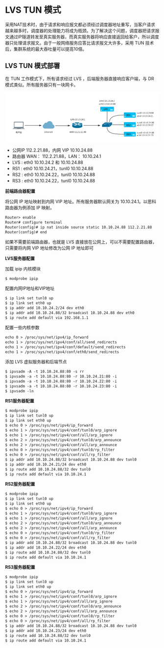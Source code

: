 # LVS TUN 模式

采用NAT技术时，由于请求和响应报文都必须经过调度器地址重写，当客户请求越来越多时，调度器的处理能力将成为瓶颈。为了解决这个问题，调度器把请求报文通过IP隧道转发至真实服务器，而真实服务器将响应直接返回给客户，所以调度器只处理请求报文。由于一般网络服务应答比请求报文大许多，采用 TUN 技术后，集群系统的最大吞吐量可以提高10倍。

## LVS TUN 模式部署

在 TUN 工作模式下，所有请求经过 LVS ，后端服务器直接响应客户端，与 DR 模式类似。所有服务器只有一块网卡。

![image](../img/lvs-tun.png)

- 公网IP 112.2.21.88，内网 VIP 10.10.24.88
- 路由器 WAN： 112.2.21.88，LAN： 10.10.24.1
- LVS : eth0 10.10.24.2 和 10.10.24.88
- RS1 : eth0 10.10.24.21，tunl0 10.10.24.88
- RS2 : eth0 10.10.24.22，tunl0 10.10.24.88
- RS3 : eth0 10.10.24.22，tunl0 10.10.24.88

**前端路由器配置**
   
将公网 IP 地址映射到内网 VIP 地址。所有服务器默认网关为 10.10.24.1。以思科路由器为例添加 IP 映射。
   
```
Router> enable
Router# configure terminal
Router(config)# ip nat inside source static 10.10.24.88 112.2.21.88
Router(config)# end
```
   
如果不需要前端路由器，也就是 LVS 直接放在公网上，可以不需要配置路由器，只需要将内网 VIP 地址修改为公网 IP 地址即可

**LVS服务器配置**

加载 ipip 内核模块

```
$ modprobe ipip
```

配置内网IP地址和VIP地址

```
$ ip link set tunl0 up
$ ip link set eth0 up
$ ip addr add 10.10.24.2/24 dev eth0
$ ip addr add 10.10.24.88/32 broadcast 10.10.24.88 dev eth0
$ ip route add default via 192.168.1.1
```

配置一些内核参数

```
echo 0 > /proc/sys/net/ipv4/ip_forward
echo 1 > /proc/sys/net/ipv4/conf/all/send_redirects
echo 1 > /proc/sys/net/ipv4/conf/default/send_redirects
echo 1 > /proc/sys/net/ipv4/conf/eth0/send_redirects
```

添加 LVS 虚拟服务器和后端节点

```
$ ipvsadm -A -t 10.10.24.88:80 -s rr
$ ipvsadm -a -t 10.10.24.88:80 -r 10.10.24.21:80 -i
$ ipvsadm -a -t 10.10.24.88:80 -r 10.10.24.22:80 -i
$ ipvsadm -a -t 10.10.24.88:80 -r 10.10.24.23:80 -i
$ ipvsadm -ln
```

**RS1服务器配置**

```
$ modprobe ipip
$ ip link set tunl0 up
$ ip link set eth0 up
$ echo 0 > /proc/sys/net/ipv4/ip_forward
$ echo 1 > /proc/sys/net/ipv4/conf/tunl0/arp_ignore
$ echo 1 > /proc/sys/net/ipv4/conf/all/arp_ignore
$ echo 2 > /proc/sys/net/ipv4/conf/tunl0/arp_announce
$ echo 2 > /proc/sys/net/ipv4/conf/all/arp_announce
$ echo 0 > /proc/sys/net/ipv4/conf/tunl0/rp_filter
$ echo 0 > /proc/sys/net/ipv4/conf/all/rp_filter
$ ip addr add 10.10.24.88/32 broadcast 10.10.24.88 dev tunl0
$ ip addr add 10.10.24.21/24 dev eth0
$ ip route add 10.10.24.88/32 dev tunl0
$ ip route add default via 10.10.24.1
```

**RS2服务器配置**

```
$ modprobe ipip
$ ip link set tunl0 up
$ ip link set eth0 up
$ echo 0 > /proc/sys/net/ipv4/ip_forward
$ echo 1 > /proc/sys/net/ipv4/conf/tunl0/arp_ignore
$ echo 1 > /proc/sys/net/ipv4/conf/all/arp_ignore
$ echo 2 > /proc/sys/net/ipv4/conf/tunl0/arp_announce
$ echo 2 > /proc/sys/net/ipv4/conf/all/arp_announce
$ echo 0 > /proc/sys/net/ipv4/conf/tunl0/rp_filter
$ echo 0 > /proc/sys/net/ipv4/conf/all/rp_filter
$ ip addr add 10.10.24.88/32 broadcast 10.10.24.88 dev tunl0
$ ip addr add 10.10.24.22/24 dev eth0
$ ip route add 10.10.24.88/32 dev tunl0
$ ip route add default via 10.10.24.1
```

**RS3服务器配置**

```
$ modprobe ipip
$ ip link set tunl0 up
$ ip link set eth0 up
$ echo 0 > /proc/sys/net/ipv4/ip_forward
$ echo 1 > /proc/sys/net/ipv4/conf/tunl0/arp_ignore
$ echo 1 > /proc/sys/net/ipv4/conf/all/arp_ignore
$ echo 2 > /proc/sys/net/ipv4/conf/tunl0/arp_announce
$ echo 2 > /proc/sys/net/ipv4/conf/all/arp_announce
$ echo 0 > /proc/sys/net/ipv4/conf/tunl0/rp_filter
$ echo 0 > /proc/sys/net/ipv4/conf/all/rp_filter
$ ip addr add 10.10.24.88/32 broadcast 10.10.24.88 dev tunl0
$ ip addr add 10.10.24.23/24 dev eth0
$ ip route add 10.10.24.88/32 dev tunl0
$ ip route add default via 10.10.24.1
```
